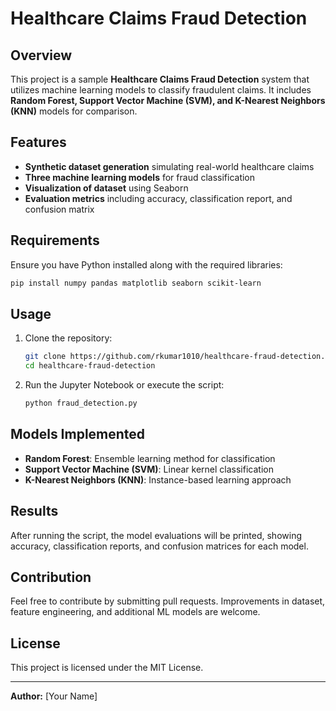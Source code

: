 # Healthcare Claims Fraud Detection

## Overview
This project is a sample **Healthcare Claims Fraud Detection** system that utilizes machine learning models to classify fraudulent claims. It includes **Random Forest, Support Vector Machine (SVM), and K-Nearest Neighbors (KNN)** models for comparison.

## Features
- **Synthetic dataset generation** simulating real-world healthcare claims
- **Three machine learning models** for fraud classification
- **Visualization of dataset** using Seaborn
- **Evaluation metrics** including accuracy, classification report, and confusion matrix

## Requirements
Ensure you have Python installed along with the required libraries:
```bash
pip install numpy pandas matplotlib seaborn scikit-learn
```

## Usage
1. Clone the repository:
   ```bash
   git clone https://github.com/rkumar1010/healthcare-fraud-detection.git
   cd healthcare-fraud-detection
   ```
2. Run the Jupyter Notebook or execute the script:
   ```bash
   python fraud_detection.py
   ```

## Models Implemented
- **Random Forest**: Ensemble learning method for classification
- **Support Vector Machine (SVM)**: Linear kernel classification
- **K-Nearest Neighbors (KNN)**: Instance-based learning approach

## Results
After running the script, the model evaluations will be printed, showing accuracy, classification reports, and confusion matrices for each model.

## Contribution
Feel free to contribute by submitting pull requests. Improvements in dataset, feature engineering, and additional ML models are welcome.

## License
This project is licensed under the MIT License.

---
**Author:** [Your Name]

